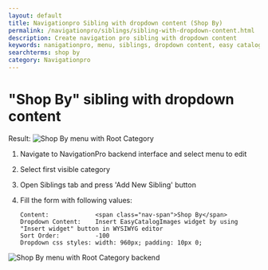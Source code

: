 ```yaml
---
layout: default
title: Navigationpro Sibling with dropdown content (Shop By)
permalink: /navigationpro/siblings/sibling-with-dropdown-content.html
description: Create navigation pro sibling with dropdown content
keywords: nanigationpro, menu, siblings, dropdown content, easy catalog images
searchterms: shop by
category: Navigationpro
---
```


# "Shop By" sibling with dropdown content

Result:
![Shop By menu with Root Category](https://i.cloudup.com/PIuGN9Imnr-3000x3000.png)

 1. Navigate to NavigationPro backend interface and select menu to edit
 2. Select first visible category
 3. Open Siblings tab and press 'Add New Sibling' button
 4. Fill the form with following values:

    ```
    Content:             <span class="nav-span">Shop By</span>
    Dropdown Content:    Insert EasyCatalogImages widget by using "Insert widget" button in WYSIWYG editor
    Sort Order:          -100
    Dropdown css styles: width: 960px; padding: 10px 0;
    ```

![Shop By menu with Root Category backend](https://i.cloudup.com/RsmeQTn9n1-3000x3000.png)
